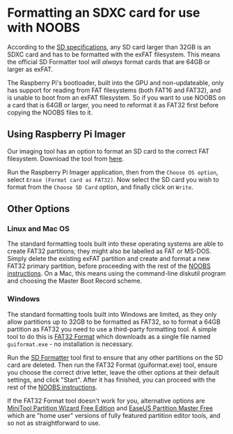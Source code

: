 # Formatting an SDXC card for use with NOOBS

According to the [SD specifications](https://www.sdcard.org/developers/overview/capacity/), any SD card larger than 32GB is an SDXC card and has to be formatted with the exFAT filesystem. This means the official SD Formatter tool will *always* format cards that are 64GB or larger as exFAT.

The Raspberry Pi's bootloader, built into the GPU and non-updateable, only has support for reading from FAT filesystems (both FAT16 and FAT32), and is unable to boot from an exFAT filesystem. So if you want to use NOOBS on a card that is 64GB or larger, you need to reformat it as FAT32 first before copying the NOOBS files to it.

## Using Raspberry Pi Imager

Our imaging tool has an option to format an SD card to the correct FAT filesystem. Download the tool from [here](https://www.raspberrypi.org/downloads/).

Run the Raspberry Pi Imager application, then from the `Choose OS option`, select `Erase (Format card as FAT32)`. Now select the SD card you wish to format from the `Choose SD Card` option, and finally click on `Write`. 

## Other Options

### Linux and Mac OS

The standard formatting tools built into these operating systems are able to create FAT32 partitions; they might also be labelled as FAT or MS-DOS. Simply delete the existing exFAT partition and create and format a new FAT32 primary partition, before proceeding with the rest of the [NOOBS instructions](noobs.md). On a Mac, this means using the command-line diskutil program and choosing the Master Boot Record scheme.

### Windows

The standard formatting tools built into Windows are limited, as they only allow partitions up to 32GB to be formatted as FAT32, so to format a 64GB partition as FAT32 you need to use a third-party formatting tool. A simple tool to do this is [FAT32 Format](http://ridgecrop.co.uk/index.htm?guiformat.htm) which downloads as a single file named `guiformat.exe` - no installation is necessary.

Run the [SD Formatter](https://www.sdcard.org/downloads/formatter_4/) tool first to ensure that any other partitions on the SD card are deleted. Then run the FAT32 Format (guiformat.exe) tool, ensure you choose the correct drive letter, leave the other options at their default settings, and click "Start". After it has finished, you can proceed with the rest of the [NOOBS instructions](noobs.md).

If the FAT32 Format tool doesn't work for you, alternative options are [MiniTool Partition Wizard Free Edition](http://www.minitool.com/partition-manager/partition-wizard-home.html) and [EaseUS Partition Master Free](http://www.easeus.com/partition-manager/epm-free.html) which are "home user" versions of fully featured partition editor tools, and so not as straightforward to use.
